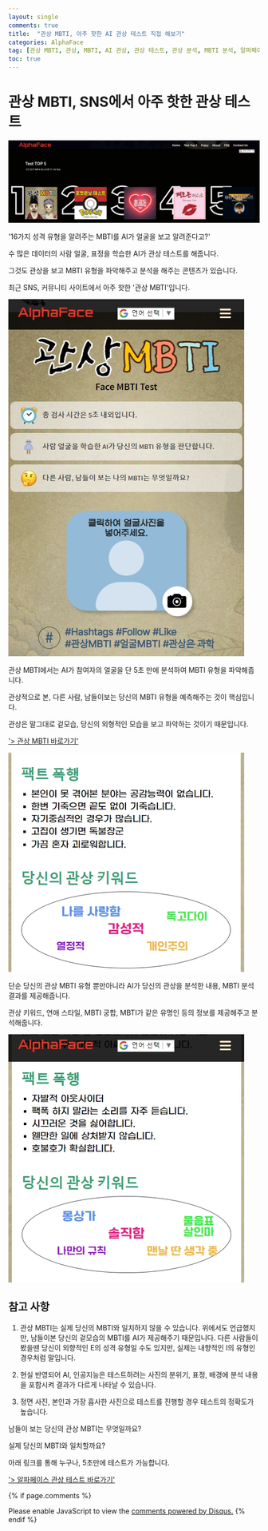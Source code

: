 ```yaml
---
layout: single
comments: true
title:  "관상 MBTI, 아주 핫한 AI 관상 테스트 직접 해보기"
categories: AlphaFace
tag: [관상 MBTI, 관상, MBTI, AI 관상, 관상 테스트, 관상 분석, MBTI 분석, 알파페이스, alphaface]
toc: true
---
```



  <!-- Google addsense -->
  <script async src="https://pagead2.googlesyndication.com/pagead/js/adsbygoogle.js?client=ca-pub-2367691231152778"
    crossorigin="anonymous"></script>
  <!-- 상단 2개 -->
  <ins class="adsbygoogle" style="display:block" data-ad-client="ca-pub-2367691231152778" data-ad-slot="7442206282"
    data-ad-format="auto" data-full-width-responsive="true"></ins>
  <script>
    (adsbygoogle = window.adsbygoogle || []).push({});
  </script>


# 관상 MBTI, SNS에서 아주 핫한 관상 테스트

![facembti_page](/assets/img/36-1.jpg)

'16가지 성격 유형을 알려주는 MBTI를 AI가 얼굴을 보고 알려준다고?'

수 많은 데이터의 사람 얼굴, 표정을 학습한 AI가 관상 테스트를 해줍니다.

그것도 관상을 보고 MBTI 유형을 파악해주고 분석을 해주는 콘텐츠가 있습니다.

최근 SNS, 커뮤니티 사이트에서 아주 핫한 '관상 MBTI'입니다.

![facembti_page](/assets/img/35-2.jpg)

관상 MBTI에서는 AI가 참여자의 얼굴을 단 5초 만에 분석하여 MBTI 유형을 파악해줍니다.

관상적으로 본, 다른 사람, 남들이보는 당신의 MBTI 유형을 예측해주는 것이 핵심입니다.

관상은 말그대로 겉모습, 당신의 외형적인 모습을 보고 파악하는 것이기 때문입니다.

<a href="https://alphaface-ai.com/facembti/">'> 관상 MBTI 바로가기'</a>

![facembti_page](/assets/img/35-4.jpg)

단순 당신의 관상 MBTI 유형 뿐만아니라 AI가 당신의 관상을 분석한 내용, MBTI 분석 결과를 제공해줍니다.

관상 키워드, 연애 스타일, MBTI 궁합, MBTI가 같은 유명인 등의 정보를 제공해주고 분석해줍니다.

![facembti_page](/assets/img/37-1.jpg)


## 참고 사항

1. 관상 MBTI는 실제 당신의 MBTI와 일치하지 않을 수 있습니다. 위에서도 언급했지만, 남들이본 당신의 겉모습의 MBTI를 AI가 제공해주기 때문입니다. 다른 사람들이 봤을땐 당신이 외향적인 E의 성격 유형일 수도 있지만, 실제는 내향적인 I의 유형인 경우처럼 말입니다.

2. 현실 반영되어 AI, 인공지능은 테스트하려는 사진의 분위기, 표정, 배경에 분석 내용을 포함시켜 결과가 다르게 나타날 수 있습니다.

3. 정면 사진, 본인과 가장 흡사한 사진으로 테스트를 진행할 경우 테스트의 정확도가 높습니다.

남들이 보는 당신의 관상 MBTI는 무엇일까요?

실제 당신의 MBTI와 일치할까요?

아래 링크를 통해 누구나, 5초만에 테스트가 가능합니다.

<a href="https://alphaface-ai.com/">'> 알파페이스 관상 테스트 바로가기'</a>


  <!-- Google addsense -->
  <script async src="https://pagead2.googlesyndication.com/pagead/js/adsbygoogle.js?client=ca-pub-2367691231152778"
    crossorigin="anonymous"></script>
  <!-- alphaface.footer.add -->
  <ins class="adsbygoogle" style="display:block" data-ad-client="ca-pub-2367691231152778" data-ad-slot="8141421734"
    data-ad-format="auto" data-full-width-responsive="true"></ins>
  <script>
    (adsbygoogle = window.adsbygoogle || []).push({});
  </script>


{% if page.comments %}
<div id="disqus_thread"></div>
<script>
    /**
    *  RECOMMENDED CONFIGURATION VARIABLES: EDIT AND UNCOMMENT THE SECTION BELOW TO INSERT DYNAMIC VALUES FROM YOUR PLATFORM OR CMS.
    *  LEARN WHY DEFINING THESE VARIABLES IS IMPORTANT: https://disqus.com/admin/universalcode/#configuration-variables    */
    
    var disqus_config = function () {
    this.page.url = "{{ page.url | absolute_url }};";  // Replace PAGE_URL with your page's canonical URL variable
    this.page.identifier = "{{ page.id }}";; // Replace PAGE_IDENTIFIER with your page's unique identifier variable
    };
    
    (function() { // DON'T EDIT BELOW THIS LINE
    var d = document, s = d.createElement('script');
    s.src = 'https://alphafaceblog.disqus.com/embed.js';
    s.setAttribute('data-timestamp', +new Date());
    (d.head || d.body).appendChild(s);
    })();
</script>
<noscript>Please enable JavaScript to view the <a href="https://disqus.com/?ref_noscript">comments powered by Disqus.</a></noscript>
{% endif %}